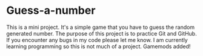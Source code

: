 # Guess-a-number
This is a mini project. It's a simple game that you have to guess the random generated number. 
The purpose of this project is to practice Git and GitHub. If you encounter any bugs in my code please let me know. 
I am currently learning programming so this is not much of a project. Gamemods added!
